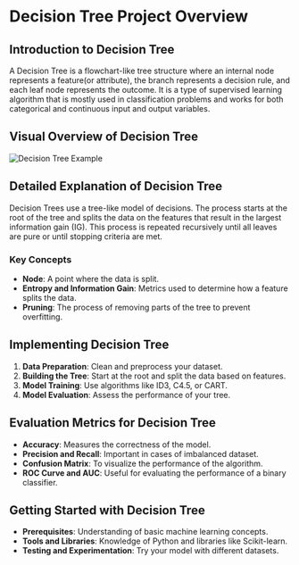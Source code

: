 
# Decision Tree Project Overview

## Introduction to Decision Tree
A Decision Tree is a flowchart-like tree structure where an internal node represents a feature(or attribute), the branch represents a decision rule, and each leaf node represents the outcome. It is a type of supervised learning algorithm that is mostly used in classification problems and works for both categorical and continuous input and output variables.

## Visual Overview of Decision Tree
![Decision Tree Example](https://images.datacamp.com/image/upload/v1677504957/decision_tree_for_heart_attack_prevention_2140bd762d.png)

## Detailed Explanation of Decision Tree
Decision Trees use a tree-like model of decisions. The process starts at the root of the tree and splits the data on the features that result in the largest information gain (IG). This process is repeated recursively until all leaves are pure or until stopping criteria are met.

### Key Concepts
- **Node**: A point where the data is split.
- **Entropy and Information Gain**: Metrics used to determine how a feature splits the data.
- **Pruning**: The process of removing parts of the tree to prevent overfitting.

## Implementing Decision Tree
1. **Data Preparation**: Clean and preprocess your dataset.
2. **Building the Tree**: Start at the root and split the data based on features.
3. **Model Training**: Use algorithms like ID3, C4.5, or CART.
4. **Model Evaluation**: Assess the performance of your tree.

## Evaluation Metrics for Decision Tree
- **Accuracy**: Measures the correctness of the model.
- **Precision and Recall**: Important in cases of imbalanced dataset.
- **Confusion Matrix**: To visualize the performance of the algorithm.
- **ROC Curve and AUC**: Useful for evaluating the performance of a binary classifier.

## Getting Started with Decision Tree
- **Prerequisites**: Understanding of basic machine learning concepts.
- **Tools and Libraries**: Knowledge of Python and libraries like Scikit-learn.
- **Testing and Experimentation**: Try your model with different datasets.

